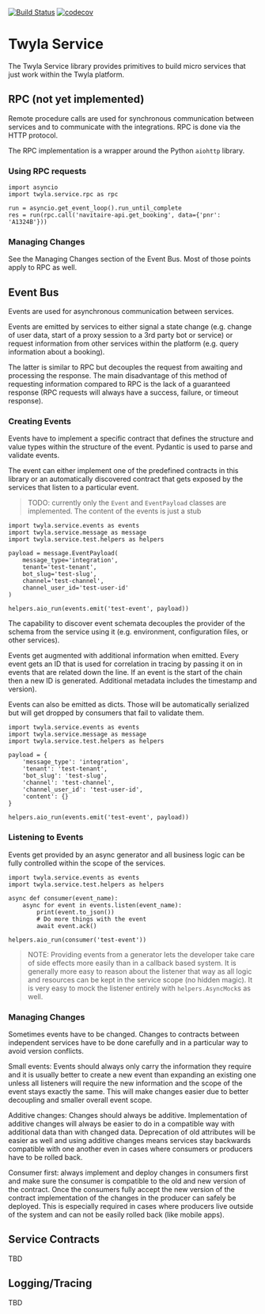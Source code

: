 [![Build Status](https://travis-ci.org/TwylaHelps/twyla.service.svg?branch=master)](https://travis-ci.org/TwylaHelps/twyla.service)
[![codecov](https://codecov.io/gh/TwylaHelps/twyla.service/branch/master/graph/badge.svg)](https://codecov.io/gh/TwylaHelps/twyla.service)

# Twyla Service

The Twyla Service library provides primitives to build micro services that just
work within the Twyla platform.

## RPC (not yet implemented)

Remote procedure calls are used for synchronous communication between services
and to communicate with the integrations. RPC is done via the HTTP protocol.

The RPC implementation is a wrapper around the Python `aiohttp` library.

### Using RPC requests

    import asyncio
    import twyla.service.rpc as rpc

    run = asyncio.get_event_loop().run_until_complete
    res = run(rpc.call('navitaire-api.get_booking', data={'pnr': 'A1324B'}))


### Managing Changes

See the Managing Changes section of the Event Bus. Most of those points apply to
RPC as well.


## Event Bus

Events are used for asynchronous communication between services.

Events are emitted by services to either signal a state change (e.g. change of
user data, start of a proxy session to a 3rd party bot or service) or request
information from other services within the platform (e.g. query information
about a booking).

The latter is similar to RPC but decouples the request from awaiting and
processing the response. The main disadvantage of this method of requesting
information compared to RPC is the lack of a guaranteed response (RPC requests
will always have a success, failure, or timeout response).


### Creating Events

Events have to implement a specific contract that defines the structure and
value types within the structure of the event. Pydantic is used to parse and
validate events.

The event can either implement one of the predefined contracts in this library
or an automatically discovered contract that gets exposed by the services that
listen to a particular event.

> TODO: currently only the `Event` and `EventPayload` classes are implemented.
> The content of the events is just a stub

    import twyla.service.events as events
    import twyla.service.message as message
    import twyla.service.test.helpers as helpers

    payload = message.EventPayload(
        message_type='integration',
        tenant='test-tenant',
        bot_slug='test-slug',
        channel='test-channel',
        channel_user_id='test-user-id'
    )

    helpers.aio_run(events.emit('test-event', payload))

The capability to discover event schemata decouples the provider of the schema
from the service using it (e.g. environment, configuration files, or other
services).

Events get augmented with additional information when emitted. Every event gets
an ID that is used for correlation in tracing by passing it on in events that
are related down the line. If an event is the start of the chain then a new ID
is generated. Additional metadata includes the timestamp and version).

Events can also be emitted as dicts. Those will be automatically serialized but
will get dropped by consumers that fail to validate them.

    import twyla.service.events as events
    import twyla.service.message as message
    import twyla.service.test.helpers as helpers

    payload = {
        'message_type': 'integration',
        'tenant': 'test-tenant',
        'bot_slug': 'test-slug',
        'channel': 'test-channel',
        'channel_user_id': 'test-user-id',
        'content': {}
    }

    helpers.aio_run(events.emit('test-event', payload))


### Listening to Events

Events get provided by an async generator and all business logic can be fully
controlled within the scope of the services.

    import twyla.service.events as events
    import twyla.service.test.helpers as helpers

    async def consumer(event_name):
        async for event in events.listen(event_name):
            print(event.to_json())
            # Do more things with the event
            await event.ack()

    helpers.aio_run(consumer('test-event'))

> NOTE: Providing events from a generator lets the developer take care of side
> effects more easily than in a callback based system. It is generally more easy
> to reason about the listener that way as all logic and resources can be kept
> in the service scope (no hidden magic). It is very easy to mock the listener
> entirely with `helpers.AsyncMock`s as well.


### Managing Changes

Sometimes events have to be changed. Changes to contracts between independent
services have to be done carefully and in a particular way to avoid version
conflicts.

Small events: Events should always only carry the information they require and
it is usually better to create a new event than expanding an existing one unless
all listeners will require the new information and the scope of the event stays
exactly the same. This will make changes easier due to better decoupling and
smaller overall event scope.

Additive changes: Changes should always be additive. Implementation of additive
changes will always be easier to do in a compatible way with additional data
than with changed data. Deprecation of old attributes will be easier as well and
using additive changes means services stay backwards compatible with one another
even in cases where consumers or producers have to be rolled back.

Consumer first: always implement and deploy changes in consumers first and make
sure the consumer is compatible to the old and new version of the contract. Once
the consumers fully accept the new version of the contract implementation of the
changes in the producer can safely be deployed. This is especially required in
cases where producers live outside of the system and can not be easily rolled
back (like mobile apps).

## Service Contracts

TBD


## Logging/Tracing

TBD
